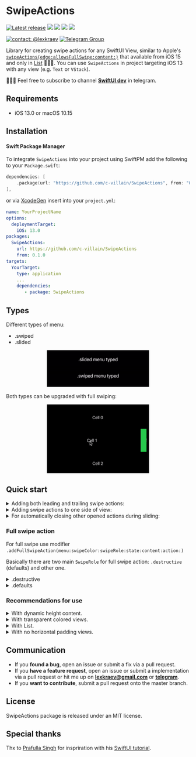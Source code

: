 # SwipeActions

[![Latest release](https://img.shields.io/github/v/release/c-villain/SwipeActions?color=brightgreen&label=version)](https://github.com/c-villain/SwipeActions/releases/latest)
[![](https://img.shields.io/endpoint?url=https%3A%2F%2Fswiftpackageindex.com%2Fapi%2Fpackages%2Fc-villain%2FSwipeActions%2Fbadge%3Ftype%3Dswift-versions)](https://swiftpackageindex.com/c-villain/SwipeActions)
[![](https://img.shields.io/endpoint?url=https%3A%2F%2Fswiftpackageindex.com%2Fapi%2Fpackages%2Fc-villain%2FSwipeActions%2Fbadge%3Ftype%3Dplatforms)](https://swiftpackageindex.com/c-villain/SwipeActions)
[![](https://img.shields.io/badge/SPM-supported-DE5C43.svg?color=brightgreen)](https://swift.org/package-manager/)
![](https://img.shields.io/github/license/c-villain/SwipeActions)

[![contact: @lexkraev](https://img.shields.io/badge/contact-%40lexkraev-blue.svg?style=flat)](https://t.me/lexkraev)
[![Telegram Group](https://img.shields.io/endpoint?color=neon&style=flat-square&url=https%3A%2F%2Ftg.sumanjay.workers.dev%2Fswiftui_dev)](https://telegram.dog/swiftui_dev)

Library for creating swipe actions for any SwiftUI View, similar to Apple's [```swipeActions(edge:allowsFullSwipe:content:)```](https://developer.apple.com/documentation/swiftui/view/swipeactions(edge:allowsfullswipe:content:)) that available from iOS 15 and only in [List](https://developer.apple.com/documentation/swiftui/lists) 🤷🏼‍♂️.
You can use ```SwipeActions``` in project targeting iOS 13 with any view (e.g. ```Text``` or ```VStack```).

👨🏻‍💻 Feel free to subscribe to channel **[SwiftUI dev](https://t.me/swiftui_dev)** in telegram.

## Requirements

- iOS 13.0 or macOS 10.15

## Installation

#### Swift Package Manager

To integrate ```SwipeActions``` into your project using SwiftPM add the following to your `Package.swift`:

```swift
dependencies: [
    .package(url: "https://github.com/c-villain/SwipeActions", from: "0.1.0"),
],
```
or via [XcodeGen](https://github.com/yonaskolb/XcodeGen) insert into your `project.yml`:

```yaml
name: YourProjectName
options:
  deploymentTarget:
    iOS: 13.0
packages:
  SwipeActions:
    url: https://github.com/c-villain/SwipeActions
    from: 0.1.0
targets:
  YourTarget:
    type: application
    ...
    dependencies:
       - package: SwipeActions
```

## Types

Different types of menu: 
- .swiped
- .slided

<p align="center">
<img src="Sources/Gifs/menuTypes.gif" alt="Example for .swiped and .slided menu" height="100" width="280">
</p>

Both types can be upgraded with full swiping:

<p align="center">
<img src="Sources/Gifs/fullSwipe.gif" alt="Example of full swipe with non-destructive role" width="280">
</p> 

## Quick start

<details>
  <summary>Adding both leading and trailing swipe actions:</summary>

<p align="center">
<img src="Sources/Gifs/both.gif" alt="Example with leading and trailing swipes" height="160" width="280">
</p>

Use ```Leading { ... }``` and ```Trailing { ... }``` closures inside ```.addSwipeAction { ... }``` modifier:

```swift
import SwipeActions

struct YourView: View {
    
    var body: some View {
        ScrollView {
            LazyVStack {
                ForEach(1...100, id: \.self) { cell in
                    Text("Cell \(cell)")
                        .frame(height: 50, alignment: .center)
                        .frame(maxWidth: .infinity)
                        .contentShape(Rectangle())
                        .addSwipeAction {
                            Leading { //<= HERE 
                                
                                Button {
                                    print("edit \(cell)")
                                } label: {
                                    Image(systemName: "pencil")
                                        .foregroundColor(.white)
                                }
                                .frame(width: 60, height: 50, alignment: .center)
                                .contentShape(Rectangle())
                                .background(Color.green)

                            }
                            Trailing { //<= HERE 

                                Button {
                                    print("remove \(cell)")
                                } label: {
                                    Image(systemName: "trash")
                                        .foregroundColor(.white)
                                }
                                .frame(width: 60, height: 50, alignment: .center)
                                .contentShape(Rectangle())
                                .background(Color.red)

                                Button {
                                    print("Inform \(cell)")
                                } label: {
                                    Image(systemName: "bell.slash.fill")
                                        .foregroundColor(.white)
                                }
                                .frame(width: 60, height: 50, alignment: .center)
                                .background(Color.blue)
                            }
                        }
                }
            }
        }
    }
}
```

</details>

<details>
  <summary>Adding swipe actions to one side of view:</summary>

<p align="center">
<img src="Sources/Gifs/trailing.gif" alt="Example with trailing swipe menu" height="160" width="280">
</p>

Use ```.addSwipeAction(edge: ) { ... }``` modifier, ```edge``` - a ```HorizontalAlignment``` value input parameter - with two cases of using ```.leading``` or ```.trailing```

```swift
import SwipeActions

struct YourView: View {
    
    var body: some View {
        ScrollView {
            LazyVStack {
                ForEach(1...100, id: \.self) { cell in
                    Text("Cell \(cell)")
                        .frame(height: 50, alignment: .center)
                        .frame(maxWidth: .infinity)
                        .contentShape(Rectangle())
                        .addSwipeAction(edge: .trailing) { // <== HERE! choose .trailing or .leading
                            Button {
                                print("remove \(cell)")
                            } label: {
                                Image(systemName: "trash")
                                    .foregroundColor(.white)
                            }
                            .frame(width: 60, height: 50, alignment: .center)
                            .contentShape(Rectangle())
                            .background(Color.red)
                            
                            Button {
                                print("Inform \(cell)")
                            } label: {
                                Image(systemName: "bell.slash.fill")
                                    .foregroundColor(.white)
                            }
                            .frame(width: 60, height: 50, alignment: .center)
                            .background(Color.blue)
                            
                        }
                }
            }
        }
    }
}
```

</details>

<details>
  <summary>For automatically closing other opened actions during sliding: </summary>
  
<p align="center">
<img src="Sources/Gifs/autoclosing.gif" alt="Example with auto closing swipe actions" width="280">
</p> 
  
  Add ```SwipeState``` var to your ```View``` and pass it as a ```binding``` in ```.addSwipeAction(state:)```:
  
  ```swift
  
struct YourView: View {  
     @State var state: SwipeState = .untouched // <=== HERE

     var body: some View {
          ScrollView {
               VStack(spacing: 2) {
                   ForEach(1 ... 30, id: \.self) { cell in
                       Text("Cell \(cell)")
                           .addSwipeAction(state: $state) { // <=== HERE
                              ....
                           }
                    }
               }
          }
     }
}
```
  
 </details>
 
### Full swipe action
  
  For full swipe use modifier ```.addFullSwipeAction(menu:swipeColor:swipeRole:state:content:action:)```
  
  Basically there are two main ```SwipeRole``` for full swipe action: ```.destructive``` (defaults) and other one.
  
  <details>
  <summary>.destructive</summary>
  
  This role is used for closing/hiding/removing cell.
  
  
<p align="center">
<img src="Sources/Gifs/destructiveFullSwipe.gif" alt="Example of full swipe with destructive role" width="280">
</p> 
     
  
  ```swift
  
struct YourView: View {  
     
     @State var range: [Int] = [1,2,3,4,5,6,7,8,9,10]

     var body: some View {
          ScrollView {
               VStack(spacing: 2) {
                   ForEach(range, id: \.self) { cell in
                       Text("Cell \(cell)")
                           .addFullSwipeAction(menu: .slided,
                                               swipeColor: .red) { // <=== Color is the same as last button in Trailing for full effect 
                                    Leading { 
                                        ...
                                    }
                                    Trailing {
                                        ...
                                        
                                        Button {
                                            withAnimation { 
                                                if let index = range.firstIndex(of: cell) {
                                                    range.remove(at: index)
                                                }
                                            }
                                        } label: {
                                            Image(systemName: "trash")
                                                .foregroundColor(.white)
                                        }
                                        .contentShape(Rectangle())
                                        .frame(width: 60)
                                        .frame(maxHeight: .infinity)
                                        .background(Color.red) // <=== Look here
                                    }
                                } action: { // <=== action for full swiping
                                    withAnimation {
                                        if let index = range.firstIndex(of: cell) {
                                            range.remove(at: index)
                                        }
                                    }
                                }
                    }
               }
          }
     }
}
```
   </details>
   
   
  <details>
  <summary>.defaults</summary>
  
  This role is used for making some action on cell.
  
<p align="center">
<img src="Sources/Gifs/nondestructiveFullSwipe.gif" alt="Example of full swipe with non-destructive role" width="280">
</p> 
     
  
  ```swift
  
struct YourView: View {  ]

     var body: some View {
          ScrollView {
               VStack(spacing: 2) {
                   ForEach(1...10, id: \.self) { cell in
                       Text("Cell \(cell)")
                           .addFullSwipeAction(menu: .slided,
                                               swipeColor: .green, // <=== Color is the same as last button in Trailing for full effect 
                                               swipeRole: .defaults) {  // <=== Add this parameter
                                    Leading { 
                                        ...
                                    }
                                    Trailing {
                                        ...
                                        
                                        Button {
        
                                        } label: {
                                            Image(systemName: "trash")
                                                .foregroundColor(.white)
                                        }
                                        .contentShape(Rectangle())
                                        .frame(width: 60)
                                        .frame(maxHeight: .infinity)
                                        .background(Color.green) // <=== Look here
                                    }
                                } action: { // <=== action for full swiping
                                    ...
                                }
                    }
               }
          }
     }
}
```
   </details>
 
### Recommendations for use

<details>
  <summary>With dynamic height content.</summary>
 
 
use ```.frame(maxHeight: .infinity)```

```swift
YourView()
    .addSwipeAction(menu: .slided, edge: .trailing) {
        Button {
            ...
        } label: {
            Image("trash")
                .font(.system(size: 20.0))
                .foregroundColor(.white)
                .frame(width: 68, alignment: .center)
                .frame(maxHeight: .infinity) // <====== HERE
                .background(.red)
        }
    }
```

</details>

<details>
  <summary>With transparent colored views.</summary>
 
 There is *no* restrictions or any recommendations for using with ```.slided``` type! 
 
 With ```.swiped``` use *non-tranparent* color layer or the same color with ```alfa = 1.0```:

```swift
ForEach(1 ... 30, id: \.self) { cell in
   Text("Cell \(cell)")
       .padding()
       .frame(height: 80)
       .frame(maxWidth: .infinity)
       //.background(Color.green.opacity(0.2)) // <=== DON'T USE SUCH WAY!
       //.background(Color(red: 0.841, green: 0.956, blue: 0.868)) // <== USE THIS WAY!
       .background( // <== OR THIS WAY!
           ZStack {
               Color(UIColor.systemBackground) // non-transparent color layer
               Color.green.opacity(0.2)
           }
       )


       .contentShape(Rectangle())
       .listStyle(.plain)
       .addSwipeAction(menu: .swiped, // <=== SWIPED TYPE
                       state: $state) {
           Leading {
           ...
           }
       }
       ...
 }
```
</details>

<details>
  <summary>With List.</summary>

Basically if you have minimum deployments target for your app is iOS 15 I recommend to use Apple's [swipe actions](https://developer.apple.com/documentation/swiftui/view/swipeactions(edge:allowsfullswipe:content:)) for List. Anyway you may use this.

Due to some features for working with ```List``` you should:

 - specify a frame for cell width, e.g. ```.frame(width: UIScreen.main.bounds.size.width - 32, height: 80)``` and a frame for buttons on swipe actions, e.g. ```.frame(width: 60, height: 80)```. Note that height in frames should be the same!
 
 - add modifier ```.onTapGesture { ... }``` for cell to override tapping on swipe action buttons
 
 - add modifier ```.listRowInsets(EdgeInsets())``` for cell
 
```swift
List(elements) { e in
    Text(e.name)
        .frame(width: UIScreen.main.bounds.size.width - 32, height: 80) // <=== HERE
        .background(Color(UIColor.systemBackground))
        .onTapGesture { // <=== HERE
            print("on cell tap!")
        }
        .addSwipeAction(menu: .swiped,
                        edge: .trailing,
                        state: $state) {
            Button {
                print("remove")
            } label: {
                Image(systemName: "trash")
                    .foregroundColor(.white)
            }
            .frame(width: 60, height: 80, alignment: .center) // <=== HERE
            .contentShape(Rectangle())
            .background(Color.red)
        }
                        .listRowInsets(EdgeInsets()) // <=== HERE
}
.padding(16)
```

Look for code in the example.

</details>

<details>
  <summary>With no horizontal padding views.</summary>

To avoid effect when content in swipe actions started showing immediately after view with no horizontal padding

<p align="center">
<img src="Sources/Gifs/demoWithoutInsets.gif" alt="Demo without insets" width="280">
</p>

in ```.addSwipeAction { ... }``` add ```Rectangle``` filled with *same* color as root view:

<p align="center">
<img src="Sources/Gifs/demoWithInsets.gif" alt="Demo with insets" width="280">
</p>

```swift
 YourView()
     .frame(height: 80)
     .frame(maxWidth: .infinity)
     .background(Color.green.opacity(0.8)) // <=== Look here!
     .addSwipeAction(edge: .trailing) {
         Rectangle() // <=== HERE!
             .fill(Color.green.opacity(0.8)) // <=== Don't forget!
             .frame(width: 8.0, height: 80)

         Button {
         } label: {
             Image(systemName: "message")
                 .foregroundColor(.white)
         }
         .frame(width: 60, height: 80)
         .contentShape(Rectangle())
         .background(Color.blue)
     }
```

</details>

## Communication

- If you **found a bug**, open an issue or submit a fix via a pull request.
- If you **have a feature request**, open an issue or submit a implementation via a pull request or hit me up on **lexkraev@gmail.com** or **[telegram](https://t.me/lexkraev)**.
- If you **want to contribute**, submit a pull request onto the master branch.

## License

SwipeActions package is released under an MIT license.

## Special thanks

Thx to [Prafulla Singh](https://prafullkumar77.medium.com/) for inspriration with his [SwiftUI tutorial](https://prafullkumar77.medium.com/swiftui-how-to-make-custom-swipe-able-cell-727a27abdddd).

